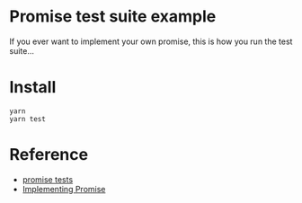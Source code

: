 # Promise test suite example

If you ever want to implement your own promise, this is how you run the test suite...

# Install
```
yarn
yarn test
```

# Reference

- [promise tests](https://github.com/promises-aplus/promises-tests)
- [Implementing Promise](https://medium.com/@juanmasn/implementing-promise-a-1-3-413f6733dee3)
